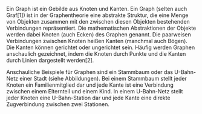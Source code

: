 Ein Graph ist ein Gebilde aus Knoten und Kanten. Ein Graph (selten auch Graf[1]) ist in der Graphentheorie eine abstrakte Struktur, die eine Menge von Objekten zusammen mit den zwischen diesen Objekten bestehenden Verbindungen repräsentiert. Die mathematischen Abstraktionen der Objekte werden dabei Knoten (auch Ecken) des Graphen genannt. Die paarweisen Verbindungen zwischen Knoten heißen Kanten (manchmal auch Bögen). Die Kanten können gerichtet oder ungerichtet sein. Häufig werden Graphen anschaulich gezeichnet, indem die Knoten durch Punkte und die Kanten durch Linien dargestellt werden[2].

Anschauliche Beispiele für Graphen sind ein Stammbaum oder das U-Bahn-Netz einer Stadt (siehe Abbildungen). Bei einem Stammbaum stellt jeder Knoten ein Familienmitglied dar und jede Kante ist eine Verbindung zwischen einem Elternteil und einem Kind. In einem U-Bahn-Netz stellt jeder Knoten eine U-Bahn-Station dar und jede Kante eine direkte Zugverbindung zwischen zwei Stationen.
